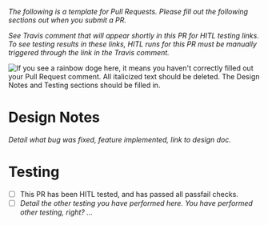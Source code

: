 *The following is a template for Pull Requests. Please fill out the following sections out when you submit a PR.*

*See Travis comment that will appear shortly in this PR for HITL testing links.
To see testing results in these links, HITL runs for this PR must be manually
triggered through the link in the Travis comment.*

![If you see a rainbow doge here, it means you haven't correctly filled out your Pull Request comment. All italicized text should be deleted. The Design Notes and Testing sections should be filled in.](http://images6.fanpop.com/image/photos/37200000/Rainbow-Doge-random-37222355-212-212.gif)

# Design Notes
*Detail what bug was fixed, feature implemented, link to design doc.*

# Testing
- [ ] This PR has been HITL tested, and has passed all passfail checks.
- [ ] *Detail the other testing you have performed here. You have performed other testing, right? ...*

